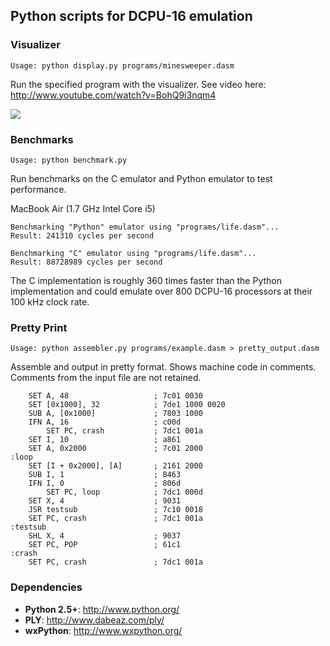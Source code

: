 ## Python scripts for DCPU-16 emulation

### Visualizer

    Usage: python display.py programs/minesweeper.dasm

Run the specified program with the visualizer. See video here: http://www.youtube.com/watch?v=BohQ9i3nqm4

![](https://raw.github.com/fogleman/DCPU-16/master/screenshots/screenshot.png)

### Benchmarks

    Usage: python benchmark.py

Run benchmarks on the C emulator and Python emulator to test performance.

MacBook Air (1.7 GHz Intel Core i5)

    Benchmarking "Python" emulator using "programs/life.dasm"...
    Result: 241310 cycles per second
    
    Benchmarking "C" emulator using "programs/life.dasm"...
    Result: 88728989 cycles per second

The C implementation is roughly 360 times faster than the Python implementation and could emulate over 800 DCPU-16 processors at their 100 kHz clock rate.

### Pretty Print

    Usage: python assembler.py programs/example.dasm > pretty_output.dasm

Assemble and output in pretty format. Shows machine code in comments. Comments from the input file are not retained.

        SET A, 48                   ; 7c01 0030
        SET [0x1000], 32            ; 7de1 1000 0020
        SUB A, [0x1000]             ; 7803 1000
        IFN A, 16                   ; c00d
            SET PC, crash           ; 7dc1 001a
        SET I, 10                   ; a861
        SET A, 0x2000               ; 7c01 2000
    :loop
        SET [I + 0x2000], [A]       ; 2161 2000
        SUB I, 1                    ; 8463
        IFN I, 0                    ; 806d
            SET PC, loop            ; 7dc1 000d
        SET X, 4                    ; 9031
        JSR testsub                 ; 7c10 0018
        SET PC, crash               ; 7dc1 001a
    :testsub
        SHL X, 4                    ; 9037
        SET PC, POP                 ; 61c1
    :crash
        SET PC, crash               ; 7dc1 001a

### Dependencies
- **Python 2.5+**: http://www.python.org/
- **PLY**: http://www.dabeaz.com/ply/
- **wxPython**: http://www.wxpython.org/
